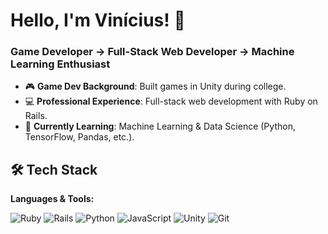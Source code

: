 # Hello, I'm Vinícius! 👋

### Game Developer → Full-Stack Web Developer → Machine Learning Enthusiast

- 🎮 **Game Dev Background**: Built games in Unity during college.
- 💻 **Professional Experience**: Full-stack web development with Ruby on Rails.
- 🧠 **Currently Learning**: Machine Learning & Data Science (Python, TensorFlow, Pandas, etc.).

## 🛠 **Tech Stack**

**Languages & Tools:**

![Ruby](https://img.shields.io/badge/Ruby-CC342D?style=for-the-badge&logo=ruby&logoColor=white)
![Rails](https://img.shields.io/badge/Ruby_on_Rails-CC0000?style=for-the-badge&logo=ruby-on-rails&logoColor=white)
![Python](https://img.shields.io/badge/Python-3776AB?style=for-the-badge&logo=python&logoColor=white)
![JavaScript](https://img.shields.io/badge/JavaScript-F7DF1E?style=for-the-badge&logo=javascript&logoColor=black)
![Unity](https://img.shields.io/badge/Unity-100000?style=for-the-badge&logo=unity&logoColor=white)
![Git](https://img.shields.io/badge/Git-F05032?style=for-the-badge&logo=git&logoColor=white)
